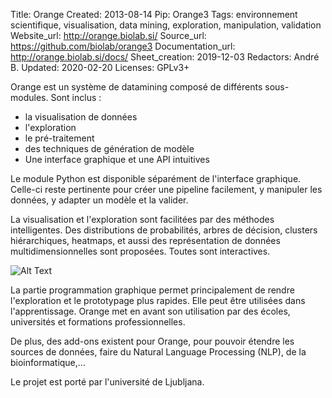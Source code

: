 Title: Orange
Created: 2013-08-14
Pip: Orange3
Tags: environnement scientifique, visualisation, data mining, exploration, manipulation, validation
Website_url: http://orange.biolab.si/
Source_url: https://github.com/biolab/orange3
Documentation_url: http://orange.biolab.si/docs/
Sheet_creation: 2019-12-03
Redactors: André B.
Updated: 2020-02-20
Licenses: GPLv3+



Orange est un système de datamining composé de différents sous-modules. Sont inclus :

* la visualisation de données
* l'exploration
* le pré-traitement
* des techniques de génération de modèle
* Une interface graphique et une API intuitives

Le module Python est disponible séparément de l'interface graphique. Celle-ci reste pertinente pour créer une pipeline facilement, y manipuler les données, y adapter un modèle et la valider.

La visualisation et l'exploration sont facilitées par des méthodes intelligentes. Des distributions de probabilités, arbres de décision, clusters hiérarchiques, heatmaps, et aussi des représentation de données multidimensionnelles sont proposées. Toutes sont interactives.

![Alt Text]({static}/res/orange.png)

La partie programmation graphique permet principalement de rendre l'exploration et le prototypage plus rapides. Elle peut être utilisées dans l'apprentissage. Orange met en avant son utilisation par des écoles, universités et formations professionnelles.

De plus, des add-ons existent pour Orange, pour pouvoir étendre les sources de données, faire du Natural Language Processing (NLP), de la bioinformatique,...

Le projet est porté par l'université de Ljubljana.
